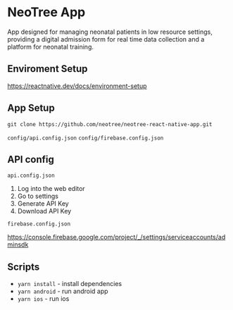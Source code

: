 # NeoTree App

App designed for managing neonatal patients in low resource settings, providing a digital admission form for real time data collection and a platform for neonatal training.

## Enviroment Setup

https://reactnative.dev/docs/environment-setup

## App Setup

`git clone https://github.com/neotree/neotree-react-native-app.git`

`config/api.config.json`
`config/firebase.config.json`

## API config

`api.config.json`

1. Log into the web editor
2. Go to settings
3. Generate API Key
4. Download API Key


`firebase.config.json`

https://console.firebase.google.com/project/_/settings/serviceaccounts/adminsdk

## Scripts

* `yarn install` - install dependencies
* `yarn android` - run android app
* `yarn ios` - run ios
